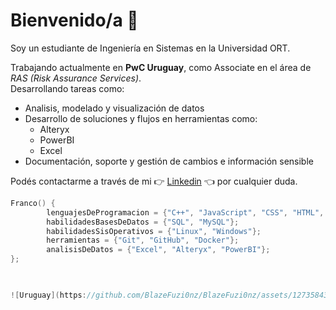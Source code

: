 # Bienvenido/a :moyai:

Soy un estudiante de Ingeniería en Sistemas en la Universidad ORT.  


Trabajando actualmente en **PwC Uruguay**, como Associate en el área de _RAS (Risk Assurance Services)_.  
Desarrollando tareas como:
- Analisis, modelado y visualización de datos
- Desarrollo de soluciones y flujos en herramientas como:
  - Alteryx
  -  PowerBI
  -  Excel
- Documentación, soporte y gestión de cambios e información sensible

Podés contactarme a través de mi :point_right: [Linkedin](https://www.linkedin.com/in/franco-rosadilla-8172b81a7/) :point_left: por cualquier duda.  

```cpp
Franco() {
        lenguajesDeProgramacion = {"C++", "JavaScript", "CSS", "HTML", "Haskell"};
        habilidadesBasesDeDatos = {"SQL", "MySQL"};
        habilidadesSisOperativos = {"Linux", "Windows"};
        herramientas = {"Git", "GitHub", "Docker"};
        analisisDeDatos = {"Excel", "Alteryx", "PowerBI"};
};


 
![Uruguay](https://github.com/BlazeFuzi0nz/BlazeFuzi0nz/assets/127358434/9e213520-9c71-4a8a-a33f-08c4cf5913f6)


